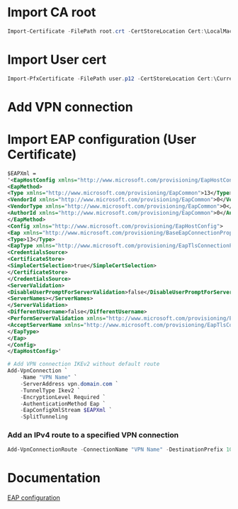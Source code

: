 # Import CA root
```PowerShell
Import-Certificate -FilePath root.crt -CertStoreLocation Cert:\LocalMachine\Root\
```
# Import User cert
```PowerShell
Import-PfxCertificate -FilePath user.p12 -CertStoreLocation Cert:\CurrentUser\My -Exportable
```
# Add VPN connection
# Import EAP configuration (User Certificate)
```XML
$EAPXml =
'<EapHostConfig xmlns="http://www.microsoft.com/provisioning/EapHostConfig">
<EapMethod>
<Type xmlns="http://www.microsoft.com/provisioning/EapCommon">13</Type>
<VendorId xmlns="http://www.microsoft.com/provisioning/EapCommon">0</VendorId>
<VendorType xmlns="http://www.microsoft.com/provisioning/EapCommon">0</VendorType>
<AuthorId xmlns="http://www.microsoft.com/provisioning/EapCommon">0</AuthorId>
</EapMethod>
<Config xmlns="http://www.microsoft.com/provisioning/EapHostConfig">
<Eap xmlns="http://www.microsoft.com/provisioning/BaseEapConnectionPropertiesV1">
<Type>13</Type>
<EapType xmlns="http://www.microsoft.com/provisioning/EapTlsConnectionPropertiesV1">
<CredentialsSource>
<CertificateStore>
<SimpleCertSelection>true</SimpleCertSelection>
</CertificateStore>
</CredentialsSource>
<ServerValidation>
<DisableUserPromptForServerValidation>false</DisableUserPromptForServerValidation>
<ServerNames></ServerNames>
</ServerValidation>
<DifferentUsername>false</DifferentUsername>
<PerformServerValidation xmlns="http://www.microsoft.com/provisioning/EapTlsConnectionPropertiesV2">true</PerformServerValidation>
<AcceptServerName xmlns="http://www.microsoft.com/provisioning/EapTlsConnectionPropertiesV2">true</AcceptServerName>
</EapType>
</Eap>
</Config>
</EapHostConfig>'
```
```PowerShell
# Add VPN connection IKEv2 without default route
Add-VpnConnection `
    -Name "VPN Name" `
    -ServerAddress vpn.domain.com `
    -TunnelType Ikev2 `
    -EncryptionLevel Required `
    -AuthenticationMethod Eap `
    -EapConfigXmlStream $EAPXml `
    -SplitTunneling
```

### Add an IPv4 route to a specified VPN connection
```PowerShell
Add-VpnConnectionRoute -ConnectionName "VPN Name" -DestinationPrefix 10.10.10.0/24
```


# Documentation
[EAP configuration](https://learn.microsoft.com/en-us/windows/client-management/mdm/eap-configuration)

